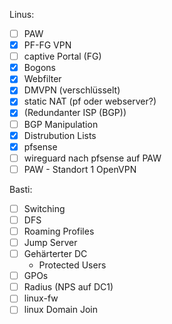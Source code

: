 Linus:

- [ ] PAW
- [x] PF-FG VPN
- [ ] captive Portal (FG)
- [x] Bogons
- [x] Webfilter
- [x] DMVPN (verschlüsselt)
- [x] static NAT (pf oder webserver?)
- [x] (Redundanter ISP (BGP))
- [ ] BGP Manipulation
- [x] Distrubution Lists
- [x] pfsense
- [ ] wireguard nach pfsense auf PAW
- [ ] PAW - Standort 1 OpenVPN

Basti:

- [ ] Switching
- [ ] DFS
- [ ] Roaming Profiles
- [ ] Jump Server
- [ ] Gehärterter DC
  - Protected Users
- [ ] GPOs
- [ ] Radius (NPS auf DC1)
- [ ] linux-fw
- [ ] linux Domain Join
